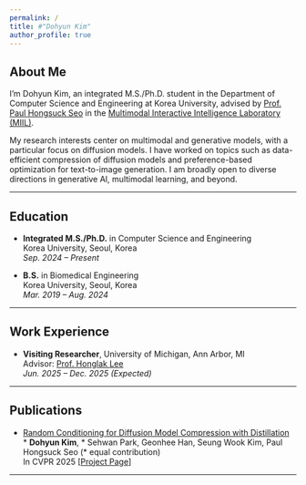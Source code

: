```yaml
---
permalink: /
title: #"Dohyun Kim"
author_profile: true
---
```


## About Me

I’m Dohyun Kim, an integrated M.S./Ph.D. student in the Department of Computer Science and Engineering at Korea University, advised by [Prof. Paul Hongsuck Seo](https://phseo.github.io) in the [Multimodal Interactive Intelligence Laboratory (MIIL)](https://miil.korea.ac.kr).

My research interests center on multimodal and generative models, with a particular focus on diffusion models. I have worked on topics such as data-efficient compression of diffusion models and preference-based optimization for text-to-image generation. I am broadly open to diverse directions in generative AI, multimodal learning, and beyond.

---

## Education

- **Integrated M.S./Ph.D.** in Computer Science and Engineering  
  Korea University, Seoul, Korea  
  *Sep. 2024 – Present*

- **B.S.** in Biomedical Engineering  
  Korea University, Seoul, Korea  
  *Mar. 2019 – Aug. 2024*

---

## Work Experience

- **Visiting Researcher**, University of Michigan, Ann Arbor, MI <br>
  Advisor: [Prof. Honglak Lee](https://web.eecs.umich.edu/~honglak/)  
  *Jun. 2025 – Dec. 2025 (Expected)* 

---

## Publications

- [Random Conditioning for Diffusion Model Compression with Distillation](https://arxiv.org/abs/2504.02011)  
  \* **Dohyun Kim**, * Sehwan Park, Geonhee Han, Seung Wook Kim, Paul Hongsuck Seo (* equal contribution)  
  In CVPR 2025 [[Project Page](https://dohyun-as.github.io/Random-Conditioning)]
  
---

